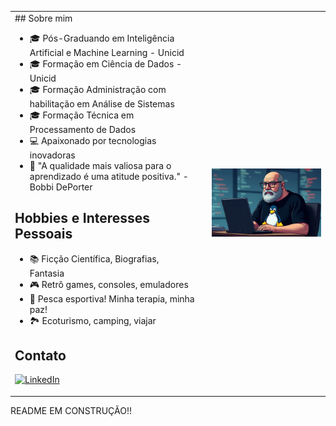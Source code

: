 <table style="border-collapse: collapse; border: none;">
<tr style="border: none;">
<td width="60%" style="border: none; vertical-align: top;">
## Sobre mim

- 🎓 Pós-Graduando em Inteligência Artificial e Machine Learning - Unicid
- 🎓 Formação em Ciência de Dados - Unicid
- 🎓 Formação Administração com habilitação em Análise de Sistemas
- 🎓 Formação Técnica em Processamento de Dados
- 💻 Apaixonado por tecnologias inovadoras
- 🚀 "A qualidade mais valiosa para o aprendizado é uma atitude positiva." - Bobbi DePorter

## Hobbies e Interesses Pessoais

- 📚 Ficção Científica, Biografias, Fantasia
- 🎮 Retrô games, consoles, emuladores
- 🎣 Pesca esportiva! Minha terapia, minha paz!
- 🏞️ Ecoturismo, camping, viajar

## Contato        
              
[![LinkedIn](https://img.shields.io/badge/LinkedIn-blue?style=for-the-badge&logo=linkedin)](https://www.linkedin.com/in/paulofreitasjunior)

</td>
<td width="40%" style="border: none; padding-left: 20px;">
<img src="images/paulo3.jpeg" alt="Paulo Freitas Junior" style="width: 100%; border-radius: 0px;"/>
</td>
</tr>
</table>


README EM CONSTRUÇÃO!! 
